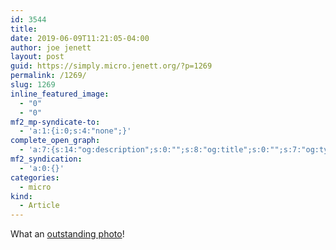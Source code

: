 ```yaml
---
id: 3544
title: 
date: 2019-06-09T11:21:05-04:00
author: joe jenett
layout: post
guid: https://simply.micro.jenett.org/?p=1269
permalink: /1269/
slug: 1269
inline_featured_image:
  - "0"
  - "0"
mf2_mp-syndicate-to:
  - 'a:1:{i:0;s:4:"none";}'
complete_open_graph:
  - 'a:7:{s:14:"og:description";s:0:"";s:8:"og:title";s:0:"";s:7:"og:type";s:0:"";s:12:"twitter:card";s:7:"summary";s:15:"twitter:creator";s:0:"";s:19:"twitter:description";s:0:"";s:8:"og:image";s:0:"";}'
mf2_syndication:
  - 'a:0:{}'
categories:
  - micro
kind:
  - Article
---
```

What an [outstanding photo](https://johnjohnston.info/blog/9969-2/)!